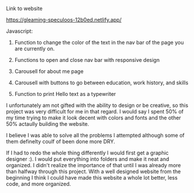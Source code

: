 Link to website

https://gleaming-speculoos-12b0ed.netlify.app/

Javascript:

1. Function to change the color of the text in the nav bar of the page you are currently on.

2. Functions to open and close nav bar with responsive design

3. Carousell for about me page

4. Carousell with buttons to go between education, work history, and skills

5. Function to print Hello text as a typewriter

I unfortunately am not gifted with the ability to design or be creative, so this project was very difficult for me in that regard. I would say I spent 50% of my time trying to make it look decent with colors and fonts and the other 50% actaully building the website.

I believe I was able to solve all the problems I attempted although some of them definelty coulf of been done more DRY.

If I had to redo the whole thing differently I would first get a graphic designer :). I would put everything into folders and make it neat and organized. I didn't realize the importance of that until I was already more than halfway through this project. With a well designed website from the beginning I think I could have made this website a whole lot better, less code, and more organized.
